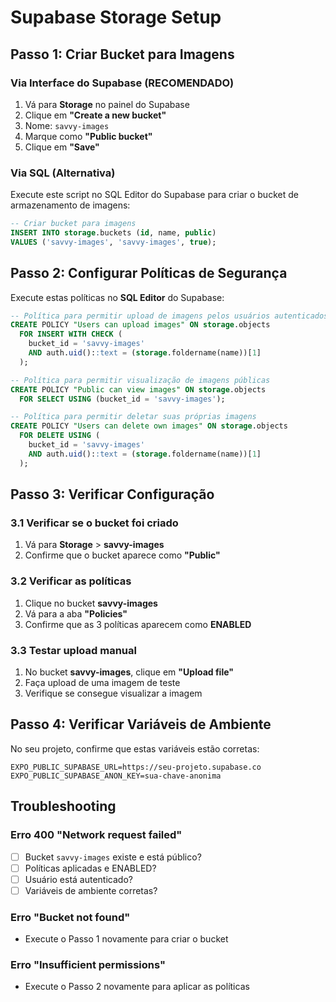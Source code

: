 # Supabase Storage Setup

## Passo 1: Criar Bucket para Imagens

### Via Interface do Supabase (RECOMENDADO)
1. Vá para **Storage** no painel do Supabase
2. Clique em **"Create a new bucket"**
3. Nome: `savvy-images`
4. Marque como **"Public bucket"**
5. Clique em **"Save"**

### Via SQL (Alternativa)
Execute este script no SQL Editor do Supabase para criar o bucket de armazenamento de imagens:

```sql
-- Criar bucket para imagens
INSERT INTO storage.buckets (id, name, public)
VALUES ('savvy-images', 'savvy-images', true);
```

## Passo 2: Configurar Políticas de Segurança

Execute estas políticas no **SQL Editor** do Supabase:

```sql
-- Política para permitir upload de imagens pelos usuários autenticados
CREATE POLICY "Users can upload images" ON storage.objects
  FOR INSERT WITH CHECK (
    bucket_id = 'savvy-images' 
    AND auth.uid()::text = (storage.foldername(name))[1]
  );

-- Política para permitir visualização de imagens públicas
CREATE POLICY "Public can view images" ON storage.objects
  FOR SELECT USING (bucket_id = 'savvy-images');

-- Política para permitir deletar suas próprias imagens
CREATE POLICY "Users can delete own images" ON storage.objects
  FOR DELETE USING (
    bucket_id = 'savvy-images' 
    AND auth.uid()::text = (storage.foldername(name))[1]
  );
```

## Passo 3: Verificar Configuração

### 3.1 Verificar se o bucket foi criado
1. Vá para **Storage** > **savvy-images**
2. Confirme que o bucket aparece como **"Public"**

### 3.2 Verificar as políticas
1. Clique no bucket **savvy-images**
2. Vá para a aba **"Policies"**
3. Confirme que as 3 políticas aparecem como **ENABLED**

### 3.3 Testar upload manual
1. No bucket **savvy-images**, clique em **"Upload file"**
2. Faça upload de uma imagem de teste
3. Verifique se consegue visualizar a imagem

## Passo 4: Verificar Variáveis de Ambiente

No seu projeto, confirme que estas variáveis estão corretas:

```env
EXPO_PUBLIC_SUPABASE_URL=https://seu-projeto.supabase.co
EXPO_PUBLIC_SUPABASE_ANON_KEY=sua-chave-anonima
```

## Troubleshooting

### Erro 400 "Network request failed"
- [ ] Bucket `savvy-images` existe e está público?
- [ ] Políticas aplicadas e ENABLED?
- [ ] Usuário está autenticado?
- [ ] Variáveis de ambiente corretas?

### Erro "Bucket not found"
- Execute o Passo 1 novamente para criar o bucket

### Erro "Insufficient permissions"
- Execute o Passo 2 novamente para aplicar as políticas
